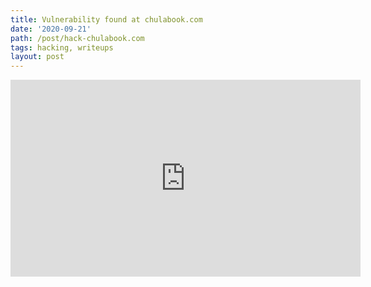 ```yaml
---
title: Vulnerability found at chulabook.com
date: '2020-09-21'
path: /post/hack-chulabook.com
tags: hacking, writeups
layout: post
---
```


<iframe width="560" height="315" src="https://www.youtube.com/embed/bMWzhwUniCs" frameborder="0" allow="accelerometer; autoplay; clipboard-write; encrypted-media; gyroscope; picture-in-picture" allowfullscreen></iframe>
